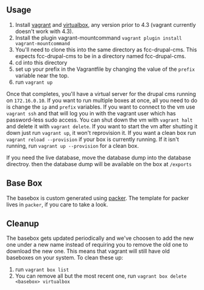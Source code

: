 ## Usage ##

1. Install [vagrant][1] and [virtualbox][2], any version prior to 4.3 (vagrant currently doesn't work with 4.3).
2. Install the plugin vagrant-mountcommand `vagrant plugin install vagrant-mountcommand`
3. You'll need to clone this into the same directory as fcc-drupal-cms. This expects fcc-drupal-cms to be in a directory named fcc-drupal-cms.
4. cd into this directory
5. set up your prefix in the Vagrantfile by changing the value of the `prefix` variable near the top.
6. run `vagrant up`

Once that completes, you'll have a virtual server for the drupal cms running on `172.16.0.10`. If you want to run multiple boxes at once, all you need to do is change the `ip` and `prefix` variables. If you want to connect to the vm use `vagrant ssh` and that will log you in with the vagrant user which has password-less sudo access. You can shut down the vm with `vagrant halt` and delete it with `vagrant delete`. If you want to start the vm after shutting it down just run `vagrant up`, it won't reprovision it. If you want a clean box run `vagrant reload --provision` if your box is currently running. If it isn't running, run `vagrant up --provision` for a clean box.

If you need the live database, move the database dump into the database directroy. then the database dump will be available on the box at `/exports`

## Base Box ##

The basebox is custom generated using [packer][3]. The template for packer lives in `packer`, if you care to take a look.

## Cleanup ##

The basebox gets updated periodically and we've choosen to add the new one under a
new name instead of requiring you to remove the old one to download the new one.
This means that vagrant will still have old baseboxes on your system. To clean these up:

1. run `vagrant box list`
2. You can remove all but the most recent one, run `vagrant box delete <basebox> virtualbox`

[1]:http://downloads.vagrantup.com
[2]:https://www.virtualbox.org/wiki/Downloads
[3]:http://packer.io
